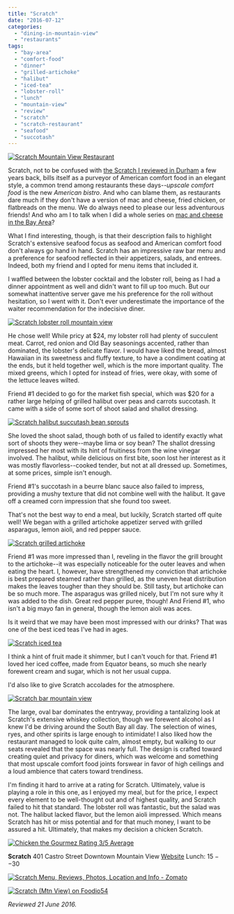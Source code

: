 ```yaml
---
title: "Scratch"
date: "2016-07-12"
categories: 
  - "dining-in-mountain-view"
  - "restaurants"
tags: 
  - "bay-area"
  - "comfort-food"
  - "dinner"
  - "grilled-artichoke"
  - "halibut"
  - "iced-tea"
  - "lobster-roll"
  - "lunch"
  - "mountain-view"
  - "review"
  - "scratch"
  - "scratch-restaurant"
  - "seafood"
  - "succotash"
---
```


[![Scratch Mountain View Restaurant](http://s3.amazonaws.com/thegourmez-wpmedia/2016/07/Scratch-07-334x500.jpg)](http://s3.amazonaws.com/thegourmez-wpmedia/2016/07/Scratch-07.jpg)

Scratch, not to be confused with [the Scratch I reviewed in Durham](http://thegourmez.com/2012/02/27/scratch/) a few years back, bills itself as a purveyor of American comfort food in an elegant style, a common trend among restaurants these days--_upscale comfort food_ is the new _American bistro_. And who can blame them, as restaurants dare much if they don't have a version of mac and cheese, fried chicken, or flatbreads on the menu. We do always need to please our less adventurous friends! And who am I to talk when I did a whole series on [mac and cheese in the Bay Area](http://thegourmez.com/?s=mac+and+cheese)?

What I find interesting, though, is that their description fails to highlight Scratch's extensive seafood focus as seafood and American comfort food don't always go hand in hand. Scratch has an impressive raw bar menu and a preference for seafood reflected in their appetizers, salads, and entrees. Indeed, both my friend and I opted for menu items that included it.

I waffled between the lobster cocktail and the lobster roll, being as I had a dinner appointment as well and didn't want to fill up too much. But our somewhat inattentive server gave me his preference for the roll without hesitation, so I went with it. Don't ever underestimate the importance of the waiter recommendation for the indecisive diner.

[![Scratch lobster roll mountain view](http://s3.amazonaws.com/thegourmez-wpmedia/2016/07/Scratch-04-500x278.jpg)](http://s3.amazonaws.com/thegourmez-wpmedia/2016/07/Scratch-04.jpg)

He chose well! While pricy at $24, my lobster roll had plenty of succulent meat. Carrot, red onion and Old Bay seasonings accented, rather than dominated, the lobster's delicate flavor. I would have liked the bread, almost Hawaiian in its sweetness and fluffy texture, to have a condiment coating at the ends, but it held together well, which is the more important quality. The mixed greens, which I opted for instead of fries, were okay, with some of the lettuce leaves wilted.

Friend #1 decided to go for the market fish special, which was $20 for a rather large helping of grilled halibut over peas and carrots succotash. It came with a side of some sort of shoot salad and shallot dressing.

[![Scratch halibut succutash bean sprouts](http://s3.amazonaws.com/thegourmez-wpmedia/2016/07/Scratch-03-500x334.jpg)](http://s3.amazonaws.com/thegourmez-wpmedia/2016/07/Scratch-03.jpg)

She loved the shoot salad, though both of us failed to identify exactly what sort of shoots they were--maybe lima or soy bean? The shallot dressing impressed her most with its hint of fruitiness from the wine vinegar involved. The halibut, while delicious on first bite, soon lost her interest as it was mostly flavorless--cooked tender, but not at all dressed up. Sometimes, at some prices, simple isn't enough.

Friend #1's succotash in a beurre blanc sauce also failed to impress, providing a mushy texture that did not combine well with the halibut. It gave off a creamed corn impression that she found too sweet.

That's not the best way to end a meal, but luckily, Scratch started off quite well! We began with a grilled artichoke appetizer served with grilled asparagus, lemon aioli, and red pepper sauce.

[![Scratch grilled artichoke](http://s3.amazonaws.com/thegourmez-wpmedia/2016/07/Scratch-02-500x334.jpg)](http://s3.amazonaws.com/thegourmez-wpmedia/2016/07/Scratch-02.jpg)

Friend #1 was more impressed than I, reveling in the flavor the grill brought to the artichoke--it was especially noticeable for the outer leaves and when eating the heart. I, however, have strengthened my conviction that artichoke is best prepared steamed rather than grilled, as the uneven heat distribution makes the leaves tougher than they should be. Still tasty, but artichoke can be so much more. The asparagus was grilled nicely, but I'm not sure why it was added to the dish. Great red pepper puree, though! And Friend #1, who isn't a big mayo fan in general, though the lemon aioli was aces.

Is it weird that we may have been most impressed with our drinks? That was one of the best iced teas I've had in ages.

[![Scratch iced tea](http://s3.amazonaws.com/thegourmez-wpmedia/2016/07/Scratch-01-260x500.jpg)](http://s3.amazonaws.com/thegourmez-wpmedia/2016/07/Scratch-01.jpg)

I think a hint of fruit made it shimmer, but I can't vouch for that. Friend #1 loved her iced coffee, made from Equator beans, so much she nearly forewent cream and sugar, which is not her usual cuppa.

I'd also like to give Scratch accolades for the atmosphere.

[![Scratch bar mountain view](http://s3.amazonaws.com/thegourmez-wpmedia/2016/07/Scratch-06-500x326.jpg)](http://s3.amazonaws.com/thegourmez-wpmedia/2016/07/Scratch-06.jpg)

The large, oval bar dominates the entryway, providing a tantalizing look at Scratch's extensive whiskey collection, though we forewent alcohol as I knew I'd be driving around the South Bay all day. The selection of wines, ryes, and other spirits is large enough to intimidate! I also liked how the restaurant managed to look quite calm, almost empty, but walking to our seats revealed that the space was nearly full. The design is crafted toward creating quiet and privacy for diners, which was welcome and something that most upscale comfort food joints forswear in favor of high ceilings and a loud ambience that caters toward trendiness.

I'm finding it hard to arrive at a rating for Scratch. Ultimately, value is playing a role in this one, as I enjoyed my meal, but for the price, I expect every element to be well-thought out and of highest quality, and Scratch failed to hit that standard. The lobster roll was fantastic, but the salad was not. The halibut lacked flavor, but the lemon aioli impressed. Which means Scratch has hit or miss potential and for that much money, I want to be assured a hit. Ultimately, that makes my decision a chicken Scratch.

[![Chicken the Gourmez Rating 3/5 Average](http://s3.amazonaws.com/thegourmez-wpmedia/2009/02/rating_chicken11.gif)](http://s3.amazonaws.com/thegourmez-wpmedia/2009/02/rating_chicken11.gif)

**Scratch** 401 Castro Street Downtown Mountain View [Website](http://www.scratchmtnview.com/#about) Lunch: $15--$30

[![Scratch Menu, Reviews, Photos, Location and Info - Zomato](https://www.zomato.com/logo/16860322/minilink)](https://www.zomato.com/mountain-view-ca/scratch-mountain-view "View Menu, Reviews, Photos & Information about Scratch, Mountain View and other Restaurants in Mountain View")

[![Scratch (Mtn View) on Foodio54](http://foodio54.com/images/badge-2-117670.jpg)](http://foodio54.com/restaurant/Mountain-View-CA/117670/Scratch-Mtn-View)

_Reviewed 21 June 2016._
